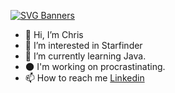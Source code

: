 [![SVG Banners](https://svg-banners.vercel.app/api?type=glitch&text1=Chris%20Basham&width=800&height=400)](https://github.com/Akshay090/svg-banners)



- 👋 Hi, I’m Chris
- 🌌  I’m interested in Starfinder
- 🌱 I’m currently learning Java.
- 🌑 I'm working on procrastinating.
- 📫 How to reach me [Linkedin](https://www.linkedin.com/in/chris-basham101/)

<!---
berninup/berninup is a ✨ special ✨ repository because its `README.md` (this file) appears on your GitHub profile.
You can click the Preview link to take a look at your changes.
--->

